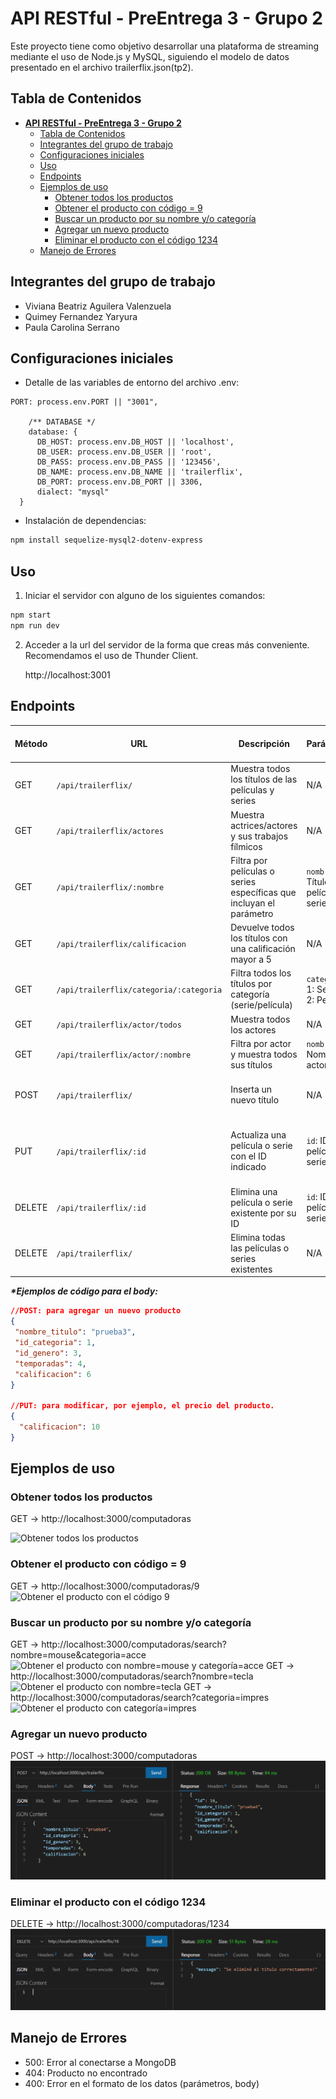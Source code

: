 # **API RESTful - PreEntrega 3 - Grupo 2**

Este proyecto tiene como objetivo desarrollar una plataforma de streaming mediante el uso de Node.js y MySQL, siguiendo el modelo de datos presentado en el archivo trailerflix.json(tp2).




## Tabla de Contenidos
- [**API RESTful - PreEntrega 3 - Grupo 2**](#api-restful---preentrega-3---grupo-2)
  - [Tabla de Contenidos](#tabla-de-contenidos)
  - [Integrantes del grupo de trabajo](#integrantes-del-grupo-de-trabajo)
  - [Configuraciones iniciales](#configuraciones-iniciales)
  - [Uso](#uso)
  - [Endpoints](#endpoints)
  - [Ejemplos de uso](#ejemplos-de-uso)
    - [Obtener todos los productos](#obtener-todos-los-productos)
    - [Obtener el producto con código = 9](#obtener-el-producto-con-código--9)
    - [Buscar un producto por su nombre y/o categoría](#buscar-un-producto-por-su-nombre-yo-categoría)
    - [Agregar un nuevo producto](#agregar-un-nuevo-producto)
    - [Eliminar el producto con el código 1234](#eliminar-el-producto-con-el-código-1234)
  - [Manejo de Errores](#manejo-de-errores)

## Integrantes del grupo de trabajo
- Viviana Beatriz Aguilera Valenzuela 
- Quimey Fernandez Yaryura
- Paula Carolina Serrano

## Configuraciones iniciales
- Detalle de las variables de entorno del archivo .env:
```
PORT: process.env.PORT || "3001",

    /** DATABASE */
    database: {
      DB_HOST: process.env.DB_HOST || 'localhost',
      DB_USER: process.env.DB_USER || 'root',
      DB_PASS: process.env.DB_PASS || '123456',
      DB_NAME: process.env.DB_NAME || 'trailerflix',
      DB_PORT: process.env.DB_PORT || 3306,
      dialect: "mysql"
  }
```
- Instalación de dependencias:
```bash
npm install sequelize-mysql2-dotenv-express
```

## Uso
1. Iniciar el servidor con alguno de los siguientes comandos:
```bash
npm start
npm run dev
```
2. Acceder a la url del servidor de la forma que creas más conveniente. Recomendamos el uso de Thunder Client.
   
   http://localhost:3001

## Endpoints


| Método | URL                                      | Descripción                                                              | Parámetros                                      | Cuerpo de la Solicitud                  |
|--------|------------------------------------------|--------------------------------------------------------------------------|------------------------------------------------|-----------------------------------------|
| GET    | `/api/trailerflix/`                      | Muestra todos los títulos de las películas y series                      | N/A                                            | N/A                                     |
| GET    | `/api/trailerflix/actores`               | Muestra actrices/actores y sus trabajos fílmicos                         | N/A                                            | N/A                                     |
| GET    | `/api/trailerflix/:nombre`               | Filtra por películas o series específicas que incluyan el parámetro      | `nombre`: Título de película o serie            | N/A                                     |
| GET    | `/api/trailerflix/calificacion`          | Devuelve todos los títulos con una calificación mayor a 5                | N/A                                            | N/A                                     |
| GET    | `/api/trailerflix/categoria/:categoria`  | Filtra todos los títulos por categoría (serie/película)                  | `categoria`: 1: Serie o 2: Película            | N/A                                     |
| GET    | `/api/trailerflix/actor/todos`           | Muestra todos los actores                                                | N/A                                            | N/A                                     |
| GET    | `/api/trailerflix/actor/:nombre`         | Filtra por actor y muestra todos sus títulos                             | `nombre`: Nombre del actor                      | N/A                                     |
| POST   | `/api/trailerflix/`                      | Inserta un nuevo título                                                  | N/A                                            | Producto en formato JSON*               |
| PUT    | `/api/trailerflix/:id`                   | Actualiza una película o serie con el ID indicado                        | `id`: ID de la película o serie                 | Datos del producto en formato JSON*     |
| DELETE | `/api/trailerflix/:id`                   | Elimina una película o serie existente por su ID                         | `id`: ID de la película o serie                 | N/A                                     |
| DELETE | `/api/trailerflix/`                      | Elimina todas las películas o series existentes                         | N/A                                            | N/A                                     |



___*Ejemplos de código para el body:___ 
   ```json
   //POST: para agregar un nuevo producto
{
    "nombre_titulo": "prueba3",
    "id_categoria": 1,
    "id_genero": 3,
    "temporadas": 4,
    "calificacion": 6
  }

  //PUT: para modificar, por ejemplo, el precio del producto.
  {
     "calificacion": 10
  }
```
## Ejemplos de uso
### Obtener todos los productos
GET -> http://localhost:3000/computadoras

![Obtener todos los productos](./img/get.png)

### Obtener el producto con código = 9
GET -> http://localhost:3000/computadoras/9
![Obtener el producto con el código 9](./img/get_id.png)

### Buscar un producto por su nombre y/o categoría
GET -> http://localhost:3000/computadoras/search?nombre=mouse&categoria=acce
![Obtener el producto con nombre=mouse y categoría=acce](./img/search_2p.png)
GET -> http://localhost:3000/computadoras/search?nombre=tecla
![Obtener el producto con nombre=tecla](./img/search_nomb.png)
GET -> http://localhost:3000/computadoras/search?categoria=impres
![Obtener el producto con categoría=impres](./img/search_cat.png)

### Agregar un nuevo producto
POST -> http://localhost:3000/computadoras
![Agregar un nuevo producto](./img/post.png)


### Eliminar el producto con el código 1234
DELETE -> http://localhost:3000/computadoras/1234
![Eliminar un producto](./img/delete.png)

## Manejo de Errores
- 500: Error al conectarse a MongoDB
- 404: Producto no encontrado
- 400: Error en el formato de los datos (parámetros, body)





